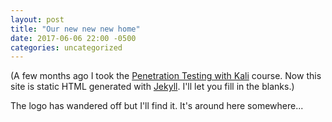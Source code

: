 ```yaml
---
layout: post
title: "Our new new new home"
date: 2017-06-06 22:00 -0500
categories: uncategorized
---
```

(A few months ago I took the [Penetration Testing with Kali][1] course. Now this site is static HTML generated with [Jekyll][2]. I'll let you fill in the blanks.)

The logo has wandered off but I'll find it. It's around here somewhere...

[1]: https://www.offensive-security.com/information-security-training/penetration-testing-training-kali-linux/
[2]: http://jekyllrb.com